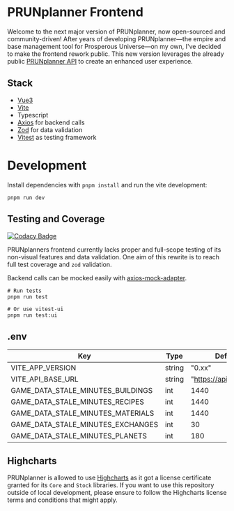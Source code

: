 # PRUNplanner Frontend

Welcome to the next major version of PRUNplanner, now open-sourced and community-driven! After years of developing PRUNplanner—the empire and base management tool for Prosperous Universe—on my own, I've decided to make the frontend rework public. This new version leverages the already public [PRUNplanner API](https://api.prunplanner.org/docs) to create an enhanced user experience.

## Stack

- [Vue3](https://vuejs.org/)
- [Vite](https://vite.dev/)
- Typescript
- [Axios](https://axios-http.com/) for backend calls
- [Zod](https://zod.dev/) for data validation
- [Vitest](https://vitest.dev/) as testing framework

# Development

Install dependencies with `pnpm install` and run the vite development:

```shell
pnpm run dev
```

## Testing and Coverage

[![Codacy Badge](https://app.codacy.com/project/badge/Coverage/23225951d9584a80b51256487975453b)](https://app.codacy.com/gh/PRUNplanner/frontend/dashboard?utm_source=gh&utm_medium=referral&utm_content=&utm_campaign=Badge_coverage)

PRUNplanners frontend currently lacks proper and full-scope testing of its non-visual features and data validation. One aim of this rewrite is to reach full test coverage and `zod` validation.

Backend calls can be mocked easily with [axios-mock-adapter](https://github.com/ctimmerm/axios-mock-adapter).

```shell
# Run tests
pnpm run test

# Or use vitest-ui
pnpm run test:ui
```

## .env

| Key                               | Type   | Default Value                 |
| --------------------------------- | ------ | ----------------------------- |
| VITE_APP_VERSION                  | string | "0.xx"                        |
| VITE_API_BASE_URL                 | string | "https://api.prunplanner.org" |
| GAME_DATA_STALE_MINUTES_BUILDINGS | int    | 1440                          |
| GAME_DATA_STALE_MINUTES_RECIPES   | int    | 1440                          |
| GAME_DATA_STALE_MINUTES_MATERIALS | int    | 1440                          |
| GAME_DATA_STALE_MINUTES_EXCHANGES | int    | 30                            |
| GAME_DATA_STALE_MINUTES_PLANETS   | int    | 180                           |

## Highcharts

PRUNplanner is allowed to use [Highcharts](https://www.highcharts.com/) as it got a license certificate granted for its `Core` and `Stock` libraries. If you want to use this repository outside of local development, please ensure to follow the Highcharts license terms and conditions that might apply.
